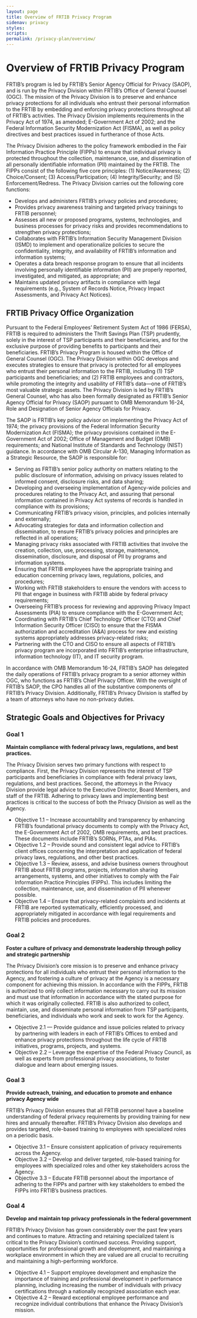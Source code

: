 ```yaml
---
layout: page
title: Overview of FRTIB Privacy Program
sidenav: privacy
styles:
scripts:
permalink: /privacy-plan/overview/
---
```

# Overview of FRTIB Privacy Program

FRTIB’s program is led by FRTIB’s Senior Agency Official for Privacy (SAOP), and is run by the Privacy Division within FRTIB’s Office of General Counsel (OGC). The mission of the Privacy Division is to preserve and enhance privacy protections for all individuals who entrust their personal information to the FRTIB by embedding and enforcing privacy protections throughout all of FRTIB’s activities. The Privacy Division implements requirements in the Privacy Act of 1974, as amended; E-Government Act of 2002; and the Federal Information Security Modernization Act (FISMA), as well as policy directives and best practices issued in furtherance of those Acts.  

The Privacy Division adheres to the policy framework embodied in the Fair Information Practice Principle (FIPPs) to ensure that individual privacy is protected throughout the collection, maintenance, use, and dissemination of all personally identifiable information (PII) maintained by the FRTIB. The FIPPs consist of the following five core principles: (1) Notice/Awareness; (2) Choice/Consent; (3) Access/Participation; (4) Integrity/Security; and (5) Enforcement/Redress. The Privacy Division carries out the following core functions:

- Develops and administers FRTIB’s privacy policies and procedures;
- Provides privacy awareness training and targeted privacy trainings to FRTIB personnel;
- Assesses all new or proposed programs, systems, technologies, and business processes for privacy risks and provides recommendations to strengthen privacy protections;
- Collaborates with FRTIB’s Information Security Management Division (ISMD) to implement and operationalize policies to secure the confidentiality, integrity, and availability of FRTIB’s information and information systems;  
- Operates a data breach response program to ensure that all incidents involving personally identifiable information (PII) are properly reported, investigated, and mitigated, as appropriate; and
- Maintains updated privacy artifacts in compliance with legal requirements (e.g., System of Records Notice, Privacy Impact Assessments, and Privacy Act Notices).

## FRTIB Privacy Office Organization

Pursuant to the Federal Employees’ Retirement System Act of 1986 (FERSA), FRTIB is required to administers the Thrift Savings Plan (TSP) prudently, solely in the interest of TSP participants and their beneficiaries, and for the exclusive purpose of providing benefits to participants and their beneficiaries. FRTIB’s Privacy Program is housed within the Office of General Counsel (OGC). The Privacy Division within OGC develops and executes strategies to ensure that privacy is protected for all employees who entrust their personal information to the FRTIB, including (1) TSP participants and beneficiaries; and (2) FRTIB employees and contractors, while promoting the integrity and usability of FRTIB’s data—one of FRTIB’s most valuable strategic assets. The Privacy Division is led by FRTIB’s General Counsel, who has also been formally designated as FRTIB’s Senior Agency Official for Privacy (SAOP) pursuant to OMB Memorandum 16-24, Role and Designation of Senior Agency Officials for Privacy.  

The SAOP is FRTIB’s key policy advisor on implementing the Privacy Act of 1974; the privacy provisions of the Federal Information Security Modernization Act (FISMA); the privacy provisions contained in the E-Government Act of 2002; Office of Management and Budget (OMB) requirements; and National Institute of Standards and Technology (NIST) guidance. In accordance with OMB Circular A-130, Managing Information as a Strategic Resource, the SAOP is responsible for:

- Serving as FRTIB’s senior policy authority on matters relating to the public disclosure of information, advising on privacy issues related to informed consent, disclosure risks, and data sharing;
- Developing and overseeing implementation of Agency-wide policies and procedures relating to the Privacy Act, and assuring that personal information contained in Privacy Act systems of records is handled in compliance with its provisions;
- Communicating FRTIB’s privacy vision, principles, and policies internally and externally;
- Advocating strategies for data and information collection and dissemination, to ensure FRTIB’s privacy policies and principles are reflected in all operations;
- Managing privacy risks associated with FRTIB activities that involve the creation, collection, use, processing, storage, maintenance, dissemination, disclosure, and disposal of PII by programs and information systems.
- Ensuring that FRTIB employees have the appropriate training and education concerning privacy laws, regulations, policies, and procedures;
- Working with FRTIB stakeholders to ensure the vendors with access to PII that engage in business with FRTIB abide by federal privacy requirements;
- Overseeing FRTIB’s process for reviewing and approving Privacy Impact Assessments (PIA) to ensure compliance with the E-Government Act;
- Coordinating with FRTIB’s Chief Technology Officer (CTO) and Chief Information Security Officer (CISO) to ensure that the FISMA authorization and accreditation (A&A) process for new and existing systems appropriately addresses privacy-related risks;
- Partnering with the CTO and CISO to ensure all aspects of FRTIB’s privacy program are incorporated into FRTIB’s enterprise infrastructure, information technology (IT), and IT security program.

In accordance with OMB Memorandum 16-24, FRTIB’s SAOP has delegated the daily operations of FRTIB’s privacy program to a senior attorney within OGC, who functions as FRTIB’s Chief Privacy Officer. With the oversight of FRTIB’s SAOP, the CPO handles all of the substantive components of FRTIB’s Privacy Division. Additionally, FRTIB’s Privacy Division is staffed by a team of attorneys who have no non-privacy duties.

## Strategic Goals and Objectives for Privacy

### Goal 1
**Maintain compliance with federal privacy laws, regulations, and best practices.**

The Privacy Division serves two primary functions with respect to compliance. First, the Privacy Division represents the interest of TSP participants and beneficiaries in compliance with federal privacy laws, regulations, and best practices. Second, the attorneys in the Privacy Division provide legal advice to the Executive Director, Board Members, and staff of the FRTIB. Adhering to privacy laws and implementing best practices is critical to the success of both the Privacy Division as well as the Agency.  

- Objective 1.1 – Increase accountability and transparency by enhancing FRTIB’s foundational privacy documents to comply with the Privacy Act, the E-Government Act of 2002, OMB requirements, and best practices. These documents include FRTIB’s SORNs, PTAs, and PIAs.
- Objective 1.2 – Provide sound and consistent legal advice to FRTIB’s client offices concerning the interpretation and application of federal privacy laws, regulations, and other best practices.
- Objective 1.3 – Review, assess, and advise business owners throughout FRTIB about FRTIB programs, projects, information sharing arrangements, systems, and other initiatives to comply with the Fair Information Practice Principles (FIPPs). This includes limiting the collection, maintenance, use, and dissemination of PII whenever possible.
- Objective 1.4 – Ensure that privacy-related complaints and incidents at FRTIB are reported systematically, efficiently processed, and appropriately mitigated in accordance with legal requirements and FRTIB policies and procedures.

### Goal 2
**Foster a culture of privacy and demonstrate leadership through policy and strategic partnership**

The Privacy Division’s core mission is to preserve and enhance privacy protections for all individuals who entrust their personal information to the Agency, and fostering a culture of privacy at the Agency is a necessary component for achieving this mission. In accordance with the FIPPs, FRTIB is authorized to only collect information necessary to carry out its mission and must use that information in accordance with the stated purpose for which it was originally collected. FRTIB is also authorized to collect, maintain, use, and disseminate personal information from TSP participants, beneficiaries, and individuals who work and seek to work for the Agency.

- Objective 2.1 — Provide guidance and issue policies related to privacy by partnering with leaders in each of FRTIB’s Offices to embed and enhance privacy protections throughout the life cycle of FRTIB initiatives, programs, projects, and systems.
- Objective 2.2 – Leverage the expertise of the Federal Privacy Council, as well as experts from professional privacy associations, to foster dialogue and learn about emerging issues.

### Goal 3
**Provide outreach, training, and education to promote and enhance privacy Agency wide**

FRTIB’s Privacy Division ensures that all FRTIB personnel have a baseline understanding of federal privacy requirements by providing training for new hires and annually thereafter. FRTIB’s Privacy Division also develops and provides targeted, role-based training to employees with specialized roles on a periodic basis.

- Objective 3.1 – Ensure consistent application of privacy requirements across the Agency.
- Objective 3.2 – Develop and deliver targeted, role-based training for employees with specialized roles and other key stakeholders across the Agency.
- Objective 3.3 – Educate FRTIB personnel about the importance of adhering to the FIPPs and partner with key stakeholders to embed the FIPPs into FRTIB’s business practices.

### Goal 4
**Develop and maintain top privacy professionals in the federal government**

FRTIB’s Privacy Division has grown considerably over the past few years and continues to mature. Attracting and retaining specialized talent is critical to the Privacy Division’s continued success. Providing support, opportunities for professional growth and development, and maintaining a workplace environment in which they are valued are all crucial to recruiting and maintaining a high-performing workforce.

- Objective 4.1 – Support employee development and emphasize the importance of training and professional development in performance planning, including increasing the number of individuals with privacy certifications through a nationally recognized association each year.
- Objective 4.2 – Reward exceptional employee performance and recognize individual contributions that enhance the Privacy Division’s mission.
<!-- CONTENT END -->

